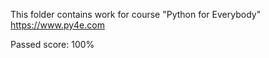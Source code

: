 This folder contains work for course "Python for Everybody"
https://www.py4e.com

Passed score: 100%